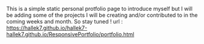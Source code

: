 This is a simple  static  personal protfolio  page to introduce myself but I will be adding  some of the projects I will be creating  and/or contributed to in the coming weeks and month.  So stay tuned !
 url :
 https://hallek7.github.io/hallek7-hallek7.github.io/ResponsivePortfolio/portfolio.html
